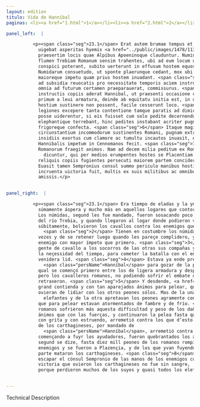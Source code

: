 ```yaml
---
layout: edition
titulo: Vida de Hanníbal
paginas: <li><a href="1.html">1</a></li><li><a href="2.html">2</a></li><li><a href="3.html">3</a></li><li><a href="4.html">4</a></li><li><a href="5.html">5</a></li><li><a href="6.html">6</a></li><li><a href="7.html">7</a></li><li><a href="8.html">8</a></li><li><a href="9.html">9</a></li><li><a href="10.html">10</a></li><li><a href="11.html">11</a></li><li><a href="12.html">12</a></li><li><a href="13.html">13</a></li><li><a href="14.html">14</a></li><li><a href="15.html">15</a></li><li><a href="16.html">16</a></li><li><a href="17.html">17</a></li><li><a href="18.html">18</a></li><li><a href="19.html">19</a></li><li><a href="20.html">20</a></li><li><a href="21.html">21</a></li><li><a href="22.html">22</a></li><li><a href="23.html">23</a></li><li><a href="24.html">24</a></li><li><a href="25.html">25</a></li><li><a href="26.html">26</a></li><li><a href="27.html">27</a></li><li><a href="28.html">28</a></li><li><a href="29.html">29</a></li><li><a href="30.html">30</a></li><li><a href="31.html">31</a></li><li><a href="32.html">32</a></li><li><a href="33.html">33</a></li><li><a href="34.html">34</a></li><li><a href="35.html">35</a></li><li><a href="36.html">36</a></li><li><a href="37.html">37</a></li><li><a href="38.html">38</a></li><li><a href="39.html">39</a></li><li><a href="40.html">40</a></li><li><a href="41.html">41</a></li><li><a href="42.html">42</a></li><li><a href="43.html">43</a></li><li><a href="44.html">44</a></li><li><a href="45.html">45</a></li><li><a href="46.html">46</a></li><li><a href="47.html">47</a></li><li><a href="48.html">48</a></li><li><a href="49.html">49</a></li><li><a href="50.html">50</a></li><li><a href="51.html">51</a></li><li><a href="52.html">52</a></li><li><a href="53.html">53</a></li><li><a href="54.html">54</a></li><li><a href="55.html">55</a></li><li><a href="56.html">56</a></li><li><a href="57.html">57</a></li><li><a href="58.html">58</a></li><li><a href="59.html">59</a></li><li><a href="60.html">60</a></li><li><a href="61.html">61</a></li><li><a href="62.html">62</a></li><li><a href="63.html">63</a></li><li><a href="64.html">64</a></li><li><a href="65.html">65</a></li><li><a href="66.html">66</a></li><li><a href="67.html">67</a></li><li><a href="68.html">68</a></li><li><a href="69.html">69</a></li><li><a href="70.html">70</a></li><li><a href="71.html">71</a></li><li><a href="72.html">72</a></li><li><a href="73.html">73</a></li><li><a href="74.html">74</a></li><li><a href="75.html">75</a></li><li><a href="76.html">76</a></li><li><a href="77.html">77</a></li><li><a href="78.html">78</a></li><li><a href="79.html">79</a></li><li><a href="80.html">80</a></li><li><a href="81.html">81</a></li><li><a href="82.html">82</a></li><li><a href="83.html">83</a></li><li><a href="84.html">84</a></li><li><a href="85.html">85</a></li><li><a href="86.html">86</a></li><li><a href="87.html">87</a></li><li><a href="88.html">88</a></li><li><a href="89.html">89</a></li><li><a href="90.html">90</a></li><li><a href="91.html">91</a></li><li><a href="92.html">92</a></li><li><a href="93.html">93</a></li><li><a href="94.html">94</a></li><li><a href="95.html">95</a></li><li><a href="96.html">96</a></li>

panel_left:  |

          <p><span class="seg">23.1</span> Erat autem brumae tempus et summa
            uigebat asperitas hyemis <a href="../public/images/1478/113r.jpg" target="new"><img class="facs" src="../public/images/1491/1491.jpg"/></a>[113r] in iis
            praesertim locis quae Alpibus Apoeninoque clauduntur. Numidae, ut praeceptum erat citra
            flumen Trebiam Romanum sensim trahentes, ubi ad eum locum uenerunt, unde suorum signa
            conspici poterant, subito uerterunt in effusum hostem equos. <span class="seg">2</span> Est enim
            Numidarum consuetudo, ut sponte plaerunque cedant, mox ubi uisum fuerit, sistant, rursus
            maioreque impetu quam prius hostem inuadant. <span class="seg">3</span> Sempronius extemplo equitibus
            ad subsidia reuocatis pro necessitate temporis aciem instruit, pugnam cum hoste, qui
            omnia ad futurum certamen praeparauerat, commissurus. <span class="seg">4</span> Iam enim cum
            instructis copiis aderat Hannibal, ut praesenti occasione certandi uteretur. Pugna
            primum a leui armatura, deinde ab equitatu initia est, in qua Romani equites cum impetum
            hostium sustinere non possent, facile cesserunt loco. <span class="seg">5</span> Praelium deinde
            legiones excepere tanta contentione tamque paratis ad dimicandum animis, ut resistere
            posse uiderentur, si eis fuisset cum solo pedite decernendum. Sed hinc equites
            elephantique terrebant, hinc pedites instabant acriter pugnantes aduersus corpora fame
            frigoreque confecta. <span class="seg">6</span> Itaque magis animis quam uiribus hanc molem
            circunstantium incommodorum sustinentes Romani, pugnam extraxere, quousque Mago ex
            insidiis exortus cum clamore ac tumultu incautos inuasit, et media Poenorum acies iussu
            Hannibalis impetum in Cennomanos fecit. <span class="seg">7</span> Tunc fuga ab auxiliaribus caepta
            Romanorum fraegit animos. Nam ad decem milia peditum ex Romano exercitu fuisse
              dicuntur, qui per medios erumpentes hostes se Placentiam contulere. Ex
            reliquis copiis fugientes persecuti maiorem partem conciderunt poeni. <span class="seg">8</span>
            Euasit tamen Sempronius consul summo periculo manibus hostium euitatis. Nec Poenis
            incruenta uictoria fuit, multis ex suis militibus ac omnibus prope elephantis
            amissis.</p>
        

panel_right:  |

          <p><span class="seg">23.1</span> Era tiempo de eladas y la ynvernada era
            súmamente áspera y mucho más en aquellos logares que contornan los Alpes y el Apenino.
            Los númidas, segund les fue mandado, fueron sosacando poco a poco los romanos aquende
            del río Trebia, y quando llegaron al logar donde podieron veer las señas de los suyos
            súbitamente, bolvieron los cavallos contra los enemigos que venían esparzidos.
              <span class="seg">2</span> Tienen en costumbre los númidas de se retraher de su voluntad muchas
            vezes y de se retener luego quando les pareçe complidero, y arremeten de nuevo al
            enemigo con mayor ímpeto que primero. <span class="seg">3</span> Sempronio prestamente fizo tornar su
            gente de cavallo a los socorros de las otras sus compañas y puso en orden la az, segund
            la neçessidad del tiempo, para cometer la batalla con el enemigo ya antes aparejado a la
            venidera lid. <span class="seg">4</span> Estava ya ende presente con sus compañas ordenadas
              <span class="persName">Hanníbal</span> para gozar de la presente occasión de la contienda, la
            qual se començó primero entre los de ligera armadura y después entre los de cavallo,
            pero los cavalleros romanos, no podiendo sofrir el embate de los enemigos, de ligero se
            retraxeron. <span class="seg">5</span> Y desdende, <a href="" target="new"><img class="facs" src="../public/images/1491/1491.jpg"/></a>[169v,b] las legiones arremetieron con tan
            grand contienda y con tan aparejados ánimos para pelear, que mostraron poder resistir si
            ovieran de lidiar con los otros peones sólos. Mas de la una parte ponían espanto los
              elefantes y de la otra apretavan los peones agramente contra los cuerpos
            que para pelear estavan atormentados de fambre y de frío. <span class="seg">6</span> De manera que los
            romanos sofrieron más aquesta difficultad y peso de los daños çircunstantes con los
            ánimos que con las fuerças, y continuaron la pelea fasta que Magón, salido de la çelada
            con grita y con estruendo, arremetió contra los que d’esto no temieran y la az mediana
            de los carthagineses, por mandado de
              <span class="persName">Hanníbal</span>, arremetió contra los çenomanos. <span class="seg">7</span> Entonçes,
            començando a fuyr los ayudadores, fueron quebrantados los ánimos de los romanos ca,
            segund se dize, fasta diez mill peones de los romanos rompieron por medio de los
            enemigos y se fueron a Plazençia, y de los que yvan fuyendo de las otras compañas, grand
            parte mataron los carthagineses. <span class="seg">8</span> Con todo, pudo
            escapar el cónsul Sempronio de las manos de los enemigos con soberano peligro, y la
            victoria que ovieron los carthagineses no fue sin sangre,
            porque perdieron muchos de los suyos y quasi todos los elefantes.</p>
        

---
```


Technical Description 